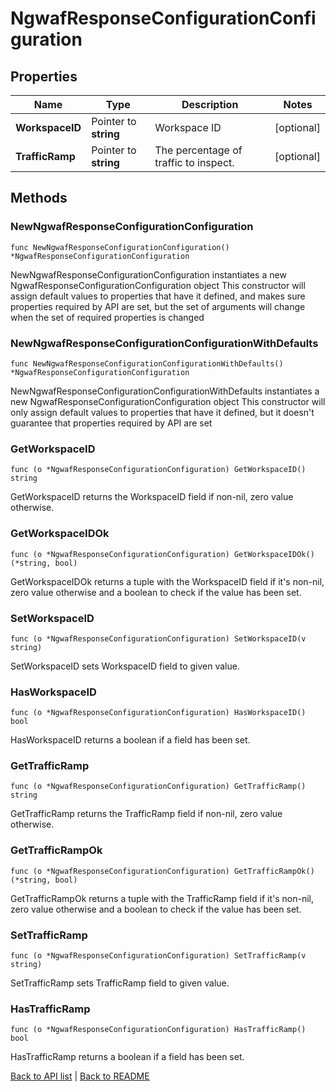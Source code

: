 # NgwafResponseConfigurationConfiguration

## Properties

Name | Type | Description | Notes
------------ | ------------- | ------------- | -------------
**WorkspaceID** | Pointer to **string** | Workspace ID | [optional] 
**TrafficRamp** | Pointer to **string** | The percentage of traffic to inspect. | [optional] 

## Methods

### NewNgwafResponseConfigurationConfiguration

`func NewNgwafResponseConfigurationConfiguration() *NgwafResponseConfigurationConfiguration`

NewNgwafResponseConfigurationConfiguration instantiates a new NgwafResponseConfigurationConfiguration object
This constructor will assign default values to properties that have it defined,
and makes sure properties required by API are set, but the set of arguments
will change when the set of required properties is changed

### NewNgwafResponseConfigurationConfigurationWithDefaults

`func NewNgwafResponseConfigurationConfigurationWithDefaults() *NgwafResponseConfigurationConfiguration`

NewNgwafResponseConfigurationConfigurationWithDefaults instantiates a new NgwafResponseConfigurationConfiguration object
This constructor will only assign default values to properties that have it defined,
but it doesn't guarantee that properties required by API are set

### GetWorkspaceID

`func (o *NgwafResponseConfigurationConfiguration) GetWorkspaceID() string`

GetWorkspaceID returns the WorkspaceID field if non-nil, zero value otherwise.

### GetWorkspaceIDOk

`func (o *NgwafResponseConfigurationConfiguration) GetWorkspaceIDOk() (*string, bool)`

GetWorkspaceIDOk returns a tuple with the WorkspaceID field if it's non-nil, zero value otherwise
and a boolean to check if the value has been set.

### SetWorkspaceID

`func (o *NgwafResponseConfigurationConfiguration) SetWorkspaceID(v string)`

SetWorkspaceID sets WorkspaceID field to given value.

### HasWorkspaceID

`func (o *NgwafResponseConfigurationConfiguration) HasWorkspaceID() bool`

HasWorkspaceID returns a boolean if a field has been set.

### GetTrafficRamp

`func (o *NgwafResponseConfigurationConfiguration) GetTrafficRamp() string`

GetTrafficRamp returns the TrafficRamp field if non-nil, zero value otherwise.

### GetTrafficRampOk

`func (o *NgwafResponseConfigurationConfiguration) GetTrafficRampOk() (*string, bool)`

GetTrafficRampOk returns a tuple with the TrafficRamp field if it's non-nil, zero value otherwise
and a boolean to check if the value has been set.

### SetTrafficRamp

`func (o *NgwafResponseConfigurationConfiguration) SetTrafficRamp(v string)`

SetTrafficRamp sets TrafficRamp field to given value.

### HasTrafficRamp

`func (o *NgwafResponseConfigurationConfiguration) HasTrafficRamp() bool`

HasTrafficRamp returns a boolean if a field has been set.


[Back to API list](../README.md#documentation-for-api-endpoints) | [Back to README](../README.md)
